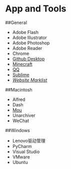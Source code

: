 # App and Tools
##General
* Adobe Flash
* Adobe Illustrator
* Adobe Photoshop
* Adobe Reader
* Chrome
* [Github Desktop](https://desktop.github.com/)
* [Minecraft](https://minecraft.net/)
* [QQ](http://im.qq.com/download/)
* [Sublime](http://www.sublimetext.com/)
* [_Website Marklist_](https://github.com/wuzhiyi/nuke-and-reinstall/blob/master/marklist.md)

##Macintosh
* Alfred
* Dash
* [Mou](http://25.io/mou/)
* Unarchiver
* WeChat

##Windows
* Lenovo驱动管理
* PyCharm
* Visual Studio
* VMware
* Ubuntu

